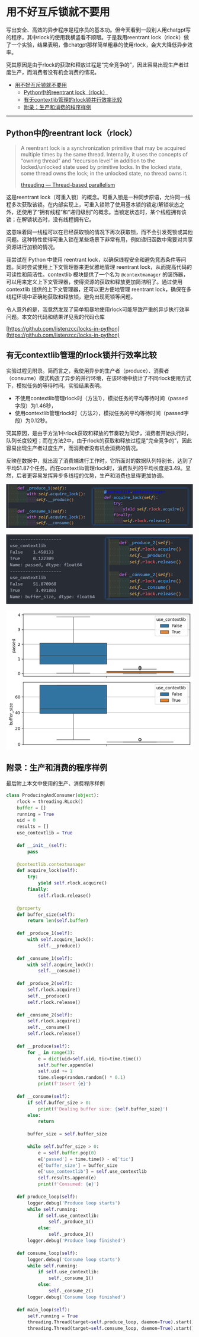 # 用不好互斥锁就不要用

写出安全、高效的异步程序是程序员的基本功。但今天看到一段别人用chatgpt写的程序，其中rlock的使用我横竖看不顺眼。于是我用reentrant lock（rlock）做了一个实验，结果表明，像chatgpt那样简单粗暴的使用rlock，会大大降低异步效率。

究其原因是由于rlock的获取和释放过程是“完全竞争的”，因此容易出现生产者过度生产，而消费者没有机会消费的情况。

- [用不好互斥锁就不要用](#用不好互斥锁就不要用)
  - [Python中的reentrant lock（rlock）](#python中的reentrant-lockrlock)
  - [有无contextlib管理的rlock锁并行效率比较](#有无contextlib管理的rlock锁并行效率比较)
  - [附录：生产和消费的程序样例](#附录生产和消费的程序样例)

---

## Python中的reentrant lock（rlock）

> A reentrant lock is a synchronization primitive that may be acquired multiple times by the same thread. Internally, it uses the concepts of “owning thread” and “recursion level” in addition to the locked/unlocked state used by primitive locks. In the locked state, some thread owns the lock; in the unlocked state, no thread owns it.
>
>
> [threading — Thread-based parallelism](https://docs.python.org/3/library/threading.html)
>

这是reentrant lock（可重入锁）的概念。可重入锁是一种同步原语，允许同一线程多次获取该锁。在内部实现上，可重入锁除了使用基本锁的锁定/解锁状态之外，还使用了“拥有线程”和“递归级别”的概念。当锁定状态时，某个线程拥有该锁；在解锁状态时，没有线程拥有它。

这意味着同一线程可以在已经获取锁的情况下再次获取锁，而不会引发死锁或其他问题。这种特性使得可重入锁在某些场景下非常有用，例如递归函数中需要对共享资源进行加锁的情况。

我尝试在 Python 中使用 reentrant lock，以确保线程安全和避免竞态条件等问题。同时尝试使用上下文管理器来更优雅地管理 reentrant lock，从而提高代码的可读性和简洁性。contextlib 模块提供了一个名为 `@contextmanager` 的装饰器，可以用来定义上下文管理器，使得资源的获取和释放更加简洁明了。通过使用 contextlib 提供的上下文管理器，还可以更方便地管理 reentrant lock，确保在多线程环境中正确地获取和释放锁，避免出现死锁等问题。

令人意外的是，我竟然发现了简单粗暴地使用rlock可能导致严重的异步执行效率问题。本文的代码和结果详见我的代码仓库

[https://github.com/listenzcc/locks-in-python](https://github.com/listenzcc/locks-in-python)

## 有无contextlib管理的rlock锁并行效率比较

实验过程见附录。简而言之，我使用异步的生产者（produce）、消费者（consume）模式构造了异步的并行环境，在该环境中统计了不同rlock使用方式下，模拟任务的等待时间。实验结果表明。

- 不使用contextlib管理rlock时（方法1），模拟任务的平均等待时间（passed字段）为1.46秒，
- 使用contextlib管理rlock时（方法2），模拟任务的平均等待时间（passed字段）为0.12秒。

究其原因，是由于方法1中rlock获取和释放的节奏较为同步，消费者开始执行时，队列长度较短；而在方法2中，由于rlock的获取和释放过程是“完全竞争的”，因此容易出现生产者过度生产，而消费者没有机会消费的情况。

反映在数据中，就出现了消费端进行工作时，它所面对的数据队列特别长，达到了平均51.87个任务。而在contextlib管理rlock时，消费队列的平均长度是3.49。显然，后者更容易发挥异步多线程的优势，生产和消费也显得更加协调。

![Untitled](%E7%94%A8%E4%B8%8D%E5%A5%BD%E4%BA%92%E6%96%A5%E9%94%81%E5%B0%B1%E4%B8%8D%E8%A6%81%E7%94%A8%20c4c7b52ccbdd4d63bf5e1f0e0c408427/Untitled.png)

![Untitled](%E7%94%A8%E4%B8%8D%E5%A5%BD%E4%BA%92%E6%96%A5%E9%94%81%E5%B0%B1%E4%B8%8D%E8%A6%81%E7%94%A8%20c4c7b52ccbdd4d63bf5e1f0e0c408427/Untitled%201.png)

![Untitled](%E7%94%A8%E4%B8%8D%E5%A5%BD%E4%BA%92%E6%96%A5%E9%94%81%E5%B0%B1%E4%B8%8D%E8%A6%81%E7%94%A8%20c4c7b52ccbdd4d63bf5e1f0e0c408427/Untitled%203.png)

## 附录：生产和消费的程序样例

最后附上本文中使用的生产、消费程序样例

```python
class ProducingAndConsumer(object):
    rlock = threading.RLock()
    buffer = []
    running = True
    uid = 0
    results = []
    use_contextlib = True

    def __init__(self):
        pass

    @contextlib.contextmanager
    def acquire_lock(self):
        try:
            yield self.rlock.acquire()
        finally:
            self.rlock.release()

    @property
    def buffer_size(self):
        return len(self.buffer)

    def _produce_1(self):
        with self.acquire_lock():
            self.__produce()

    def _consume_1(self):
        with self.acquire_lock():
            self.__consume()

    def _produce_2(self):
        self.rlock.acquire()
        self.__produce()
        self.rlock.release()

    def _consume_2(self):
        self.rlock.acquire()
        self.__consume()
        self.rlock.release()

    def __produce(self):
        for _ in range(3):
            e = dict(uid=self.uid, tic=time.time())
            self.buffer.append(e)
            self.uid += 1
            time.sleep(random.random() * 0.1)
            print(f'Insert {e}')

    def __consume(self):
        if self.buffer_size > 0:
            print(f'Dealing buffer size: {self.buffer_size}')
        else:
            return

        buffer_size = self.buffer_size

        while self.buffer_size > 0:
            e = self.buffer.pop(0)
            e['passed'] = time.time() - e['tic']
            e['buffer_size'] = buffer_size
            e['use_contextlib'] = self.use_contextlib
            self.results.append(e)
            print(f'Consumed: {e}')

    def produce_loop(self):
        logger.debug('Produce loop starts')
        while self.running:
            if self.use_contextlib:
                self._produce_1()
            else:
                self._produce_2()
        logger.debug('Produce loop finished')

    def consume_loop(self):
        logger.debug('Consume loop starts')
        while self.running:
            if self.use_contextlib:
                self._consume_1()
            else:
                self._consume_2()
        logger.debug('Consume loop finished')

    def main_loop(self):
        self.running = True
        threading.Thread(target=self.produce_loop, daemon=True).start()
        threading.Thread(target=self.consume_loop, daemon=True).start()
```
